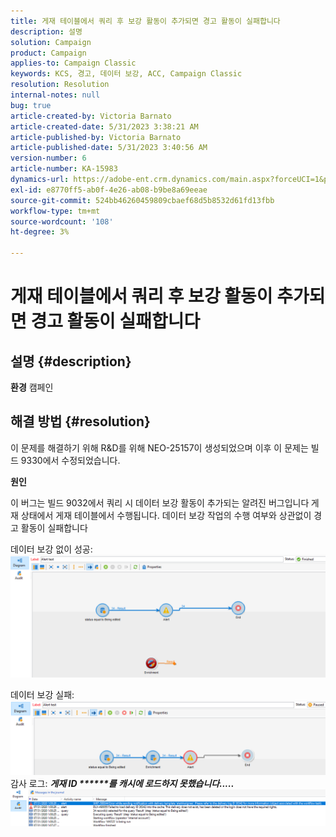 ```yaml
---
title: 게재 테이블에서 쿼리 후 보강 활동이 추가되면 경고 활동이 실패합니다
description: 설명
solution: Campaign
product: Campaign
applies-to: Campaign Classic
keywords: KCS, 경고, 데이터 보강, ACC, Campaign Classic
resolution: Resolution
internal-notes: null
bug: true
article-created-by: Victoria Barnato
article-created-date: 5/31/2023 3:38:21 AM
article-published-by: Victoria Barnato
article-published-date: 5/31/2023 3:40:56 AM
version-number: 6
article-number: KA-15983
dynamics-url: https://adobe-ent.crm.dynamics.com/main.aspx?forceUCI=1&pagetype=entityrecord&etn=knowledgearticle&id=409b9291-64ff-ed11-8f6e-6045bd006149
exl-id: e8770ff5-ab0f-4e26-ab08-b9be8a69eeae
source-git-commit: 524bb46260459809cbaef68d5b8532d61fd13fbb
workflow-type: tm+mt
source-wordcount: '108'
ht-degree: 3%

---
```


# 게재 테이블에서 쿼리 후 보강 활동이 추가되면 경고 활동이 실패합니다

## 설명 {#description}

<b>환경</b>
캠페인


## 해결 방법 {#resolution}


이 문제를 해결하기 위해 R&amp;D를 위해 NEO-25157이 생성되었으며 이후 이 문제는 빌드 9330에서 수정되었습니다.

<b>원인</b>


이 버그는 빌드 9032에서 쿼리 시 데이터 보강 활동이 추가되는 알려진 버그입니다<b> </b>게재 상태에서 게재 테이블에서 수행됩니다. 데이터 보강 작업의 수행 여부와 상관없이 경고 활동이 실패합니다

데이터 보강 없이 성공:
![](assets/ab975c07-d043-ed11-bba2-0022480868ff.png)

데이터 보강 실패:
![](assets/ad975c07-d043-ed11-bba2-0022480868ff.png)
감사 로그: <b>*게재 ID \*\*\*\*\*\*를 캐시에 로드하지 못했습니다.....</b>*
![](assets/ac975c07-d043-ed11-bba2-0022480868ff.png)
